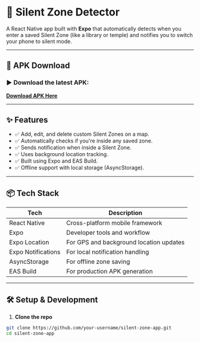 # 🔕 Silent Zone Detector

A React Native app built with **Expo** that automatically detects when you enter a saved Silent Zone (like a library or temple) and notifies you to switch your phone to silent mode.

---

## 📱 APK Download

### ▶️ Download the latest APK:
**[Download APK Here](https://expo.dev/accounts/iamxerrycan/projects/auto-silent-app)**  


---

## ✨ Features

- ✅ Add, edit, and delete custom Silent Zones on a map.
- ✅ Automatically checks if you're inside any saved zone.
- ✅ Sends notification when inside a Silent Zone.
- ✅ Uses background location tracking.
- ✅ Built using Expo and EAS Build.
- ✅ Offline support with local storage (AsyncStorage).

---

## 📦 Tech Stack

| Tech            | Description                                |
|-----------------|--------------------------------------------|
| React Native    | Cross-platform mobile framework            |
| Expo            | Developer tools and workflow               |
| Expo Location   | For GPS and background location updates    |
| Expo Notifications | For local notification handling        |
| AsyncStorage    | For offline zone saving                    |
| EAS Build       | For production APK generation              |

---

## 🛠 Setup & Development

1. **Clone the repo**

```bash
git clone https://github.com/your-username/silent-zone-app.git
cd silent-zone-app
